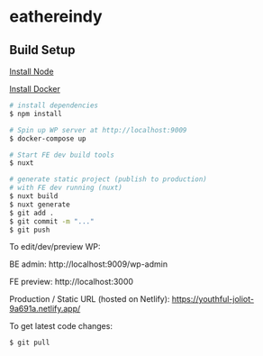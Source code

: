 # eathereindy

## Build Setup
[Install Node](https://nodejs.org/en/download/)

[Install Docker](https://docs.docker.com/get-docker/)

```bash
# install dependencies
$ npm install

# Spin up WP server at http://localhost:9009
$ docker-compose up 

# Start FE dev build tools
$ nuxt

# generate static project (publish to production)
# with FE dev running (nuxt)
$ nuxt build
$ nuxt generate
$ git add .
$ git commit -m "..."
$ git push
```

To edit/dev/preview WP:

BE admin: http://localhost:9009/wp-admin

FE preview: http://localhost:3000

Production / Static URL (hosted on Netlify): https://youthful-joliot-9a691a.netlify.app/


To get latest code changes: 

```bash
$ git pull
```
